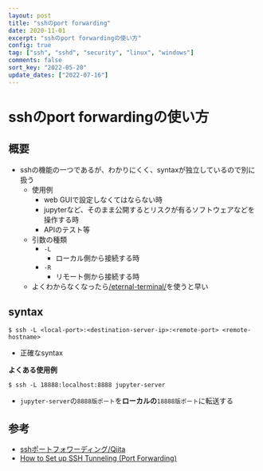 ```yaml
---
layout: post
title: "sshのport forwarding"
date: 2020-11-01
excerpt: "sshのport forwardingの使い方"
config: true
tag: ["ssh", "sshd", "security", "linux", "windows"]
comments: false
sort_key: "2022-05-20"
update_dates: ["2022-07-16"]
---
```


# sshのport forwardingの使い方

## 概要
 - sshの機能の一つであるが、わかりにくく、syntaxが独立しているので別に扱う
   - 使用例
     - web GUIで設定しなくてはならない時
     - jupyterなど、そのまま公開するとリスクが有るソフトウェアなどを操作する時
     - APIのテスト等
   - 引数の種類
     - `-L`
       - ローカル側から接続する時
     - `-R`
       - リモート側から接続する時
   - よくわからなくなったら[/eternal-terminal/](/eternal-terminal/)を使うと早い

## syntax

```console
$ ssh -L <local-port>:<destination-server-ip>:<remote-port> <remote-hostname>
```
 - 正確なsyntax

**よくある使用例**
```console
$ ssh -L 18888:localhost:8888 jupyter-server
```
 - `jupyter-server`の`8888版ポート`を**ローカルの**`18888版ポート`に転送する

## 参考
 - [sshポートフォワーディング/Qiita](https://qiita.com/mechamogera/items/b1bb9130273deb9426f5)
 - [How to Set up SSH Tunneling (Port Forwarding)](https://linuxize.com/post/how-to-setup-ssh-tunneling/)
